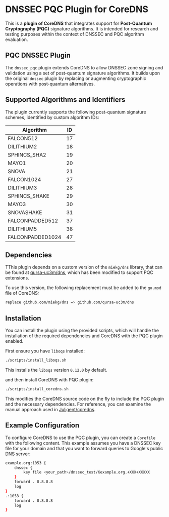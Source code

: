 # DNSSEC PQC Plugin for CoreDNS

This is a **plugin of CoreDNS** that integrates support for **Post-Quantum Cryptography (PQC)** signature algorithms. It is intended for research and testing purposes within the context of DNSSEC and PQC algorithm evaluation.

## PQC DNSSEC Plugin

The `dnssec_pqc` plugin extends CoreDNS to allow DNSSEC zone signing and validation using a set of post-quantum signature algorithms. It builds upon the original `dnssec` plugin by replacing or augmenting cryptographic operations with post-quantum alternatives.

## Supported Algorithms and Identifiers

The plugin currently supports the following post-quantum signature schemes, identified by custom algorithm IDs:

| Algorithm        | ID |
|------------------|----|
| FALCON512        | 17 |
| DILITHIUM2       | 18 |
| SPHINCS_SHA2     | 19 |
| MAYO1            | 20 |
| SNOVA            | 21 |
| FALCON1024       | 27 |
| DILITHIUM3       | 28 |
| SPHINCS_SHAKE    | 29 |
| MAYO3            | 30 |
| SNOVASHAKE       | 31 |
| FALCONPADDED512  | 37 |
| DILITHIUM5       | 38 |
| FALCONPADDED1024 | 47 |

## Dependencies

TThis plugin depends on a custom version of the `miekg/dns` library, that can be found at [qursa-uc3m/dns](https://github.com/qursa-uc3m/dns), which has been modified to support PQC extensions.

To use this version, the following replacement must be added to the `go.mod` file of CoreDNS:

```bash
replace github.com/miekg/dns => github.com/qursa-uc3m/dns
```

## Installation

You can install the plugin using the provided scripts, which will handle the installation of the required dependencies and CoreDNS with the PQC plugin enabled.

First ensure you have `liboqs` installed:

```bash
./scripts/install_liboqs.sh
```

This installs the `liboqs` version `0.12.0` by default.

and then install CoreDNS with PQC plugin:

```bash
./scripts/install_coredns.sh
```

This modifies the CoreDNS source code on the fly to include the PQC plugin and the necessary dependencies. For reference, you can examine the manual approach used in [Juligent/coredns](https://github.com/Juligent/coredns).

## Example Configuration

To configure CoreDNS to use the PQC plugin, you can create a `Corefile` with the following content. This example assumes you have a DNSSEC key file for your domain and that you want to forward queries to Google's public DNS server:

```bash
example.org:1053 {
    dnssec {
        key file <your_path>/dnssec_test/Kexample.org.+XXX+XXXXX
    }
    forward . 8.8.8.8
    log
}
.:1053 {
    forward . 8.8.8.8
    log
}
```
